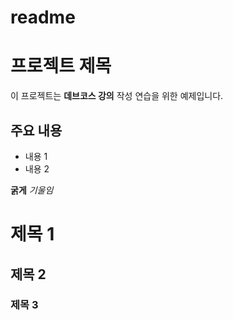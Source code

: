 # readme
# 프로젝트 제목
이 프로젝트는 **데브코스 강의** 작성 연습을 위한 예제입니다.

## 주요 내용
- 내용 1
- 내용 2

**굵게**
*기울임*

# 제목 1
## 제목 2
### 제목 3
